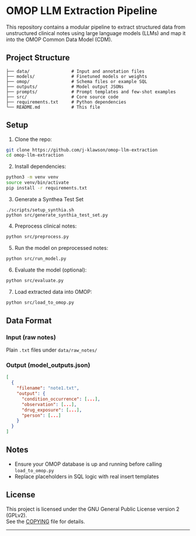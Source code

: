 # OMOP LLM Extraction Pipeline

This repository contains a modular pipeline to extract structured data from unstructured clinical notes using large language models (LLMs) and map it into the OMOP Common Data Model (CDM).

## Project Structure
```
├── data/                # Input and annotation files
├── models/              # Finetuned models or weights
├── omop/                # Schema files or example SQL
├── outputs/             # Model output JSONs
├── prompts/             # Prompt templates and few-shot examples
├── src/                 # Core source code
├── requirements.txt     # Python dependencies
└── README.md            # This file
```

## Setup
1. Clone the repo:
```bash
git clone https://github.com/j-klawson/omop-llm-extraction 
cd omop-llm-extraction
```

2. Install dependencies:
```bash
python3 -m venv venv
source venv/bin/activate
pip install -r requirements.txt
```

3. Generate a Synthea Test Set 

```
./scripts/setup_synthia.sh
python src/generate_synthia_test_set.py
```

4. Preprocess clinical notes:
```bash
python src/preprocess.py
```

5. Run the model on preprocessed notes:
```bash
python src/run_model.py
```

6. Evaluate the model (optional):
```bash
python src/evaluate.py
```

7. Load extracted data into OMOP:
```bash
python src/load_to_omop.py
```

## Data Format

### Input (raw notes)
Plain `.txt` files under `data/raw_notes/`

### Output (model_outputs.json)
```json
[
  {
    "filename": "note1.txt",
    "output": {
      "condition_occurrence": [...],
      "observation": [...],
      "drug_exposure": [...],
      "person": [...]
    }
  }
]
```

## Notes
- Ensure your OMOP database is up and running before calling `load_to_omop.py`
- Replace placeholders in SQL logic with real insert templates

## License

This project is licensed under the GNU General Public License version 2 (GPLv2).  
See the [COPYING](./COPYING) file for details.


---